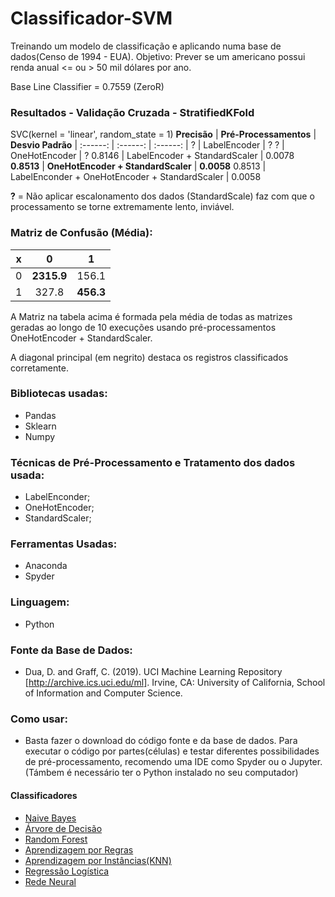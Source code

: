 # Classificador-SVM
Treinando um modelo de classificação e aplicando numa base de dados(Censo de 1994 - EUA).
Objetivo: Prever se um americano possui renda anual <= ou > 50 mil dólares por ano.

Base Line Classifier = 0.7559 (ZeroR)

### Resultados - Validação Cruzada - StratifiedKFold
SVC(kernel = 'linear', random_state = 1)
**Precisão** | **Pré-Processamentos** | **Desvio Padrão**
| :------: | :------: | :------: |
? | LabelEncoder | ?
? | OneHotEncoder | ?
0.8146 | LabelEncoder + StandardScaler | 0.0078
**0.8513** | **OneHotEncoder + StandardScaler** | **0.0058**
0.8513 | LabelEnconder + OneHotEncoder + StandardScaler | 0.0058

**?** = Não aplicar escalonamento dos dados (StandardScale) faz com que o processamento se torne extremamente lento, inviável.

### Matriz de Confusão (Média):
**x** | 0 | 1
| :------: | :------: | :------: |
0 | **2315.9** | 156.1
1 | 327.8 | **456.3**

A Matriz na tabela acima é formada pela média de todas as matrizes geradas ao longo de 10 execuções usando pré-processamentos OneHotEncoder + StandardScaler.

A diagonal principal (em negrito) destaca os registros classificados corretamente.

### Bibliotecas usadas:
- Pandas
- Sklearn
- Numpy

### Técnicas de Pré-Processamento e Tratamento dos dados usada:
- LabelEnconder;
- OneHotEncoder;
- StandardScaler;

### Ferramentas Usadas:
- Anaconda
- Spyder

### Linguagem:
- Python

### Fonte da Base de Dados: 
- Dua, D. and Graff, C. (2019). UCI Machine Learning Repository [http://archive.ics.uci.edu/ml]. Irvine, CA: University of California, School of Information and Computer Science.

### Como usar:
- Basta fazer o download do código fonte e da base de dados. Para executar o código por partes(células) e testar diferentes possibilidades de pré-processamento, recomendo uma IDE como Spyder ou o Jupyter. (Támbem é necessário ter o Python instalado no seu computador)

#### Classificadores
- [Naive Bayes](https://github.com/juliomrodrigues/Classificador-Naive-Bayes)
- [Árvore de Decisão](https://github.com/juliomrodrigues/Arvore-de-Decisao)
- [Random Forest](https://github.com/juliomrodrigues/Random-Forest-Classificador)
- [Aprendizagem por Regras](https://github.com/juliomrodrigues/Classificador-Regras)
- [Aprendizagem por Instâncias(KNN)](https://github.com/juliomrodrigues/Classificador-KNN)
- [Regressão Logística](https://github.com/juliomrodrigues/Regressao-Logistica-Classificador)
- [Rede Neural](https://github.com/juliomrodrigues/Classificador-Rede-Neural)
